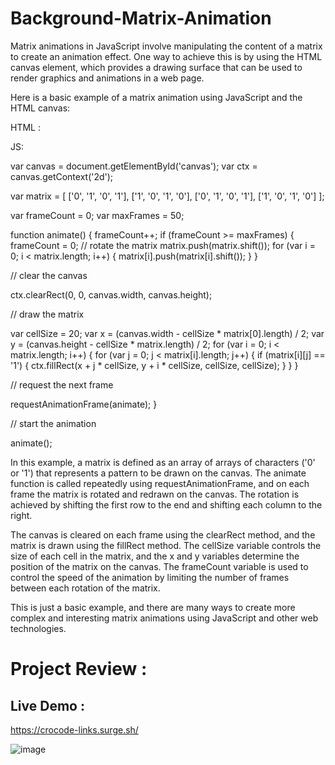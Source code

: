 # Background-Matrix-Animation
Matrix animations in JavaScript involve manipulating the content of a matrix to create an animation effect. One way to achieve this is by using the HTML canvas element, which provides a drawing surface that can be used to render graphics and animations in a web page. 

Here is a basic example of a matrix animation using JavaScript and the HTML canvas:

HTML :

<canvas id="canvas" width="500" height="500"></canvas>

JS:

var canvas = document.getElementById('canvas');
var ctx = canvas.getContext('2d');

var matrix = [
  ['0', '1', '0', '1'],
  ['1', '0', '1', '0'],
  ['0', '1', '0', '1'],
  ['1', '0', '1', '0']
];

var frameCount = 0;
var maxFrames = 50;

function animate() {
  frameCount++;
  if (frameCount >= maxFrames) {
    frameCount = 0;
    // rotate the matrix
    matrix.push(matrix.shift());
    for (var i = 0; i < matrix.length; i++) {
      matrix[i].push(matrix[i].shift());
    }
  }

  // clear the canvas

  ctx.clearRect(0, 0, canvas.width, canvas.height);

  // draw the matrix

  var cellSize = 20;
  var x = (canvas.width - cellSize * matrix[0].length) / 2;
  var y = (canvas.height - cellSize * matrix.length) / 2;
  for (var i = 0; i < matrix.length; i++) {
    for (var j = 0; j < matrix[i].length; j++) {
      if (matrix[i][j] == '1') {
        ctx.fillRect(x + j * cellSize, y + i * cellSize, cellSize, cellSize);
      }
    }
  }

  // request the next frame

  requestAnimationFrame(animate);
}

// start the animation

animate();


In this example, a matrix is defined as an array of arrays of characters ('0' or '1') that represents a pattern to be drawn on the canvas. The animate function is called repeatedly using requestAnimationFrame, and on each frame the matrix is rotated and redrawn on the canvas. The rotation is achieved by shifting the first row to the end and shifting each column to the right.

The canvas is cleared on each frame using the clearRect method, and the matrix is drawn using the fillRect method. The cellSize variable controls the size of each cell in the matrix, and the x and y variables determine the position of the matrix on the canvas. The frameCount variable is used to control the speed of the animation by limiting the number of frames between each rotation of the matrix.

This is just a basic example, and there are many ways to create more complex and interesting matrix animations using JavaScript and other web technologies.

# Project Review :
## Live Demo :
  https://crocode-links.surge.sh/
  
![image](https://user-images.githubusercontent.com/121975087/219956993-090ea9cf-6d32-4bc4-9e8d-0e4da8a48033.png)

